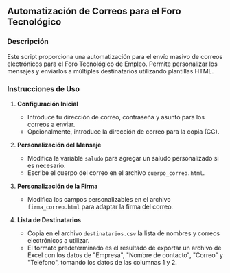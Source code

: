 ## Automatización de Correos para el Foro Tecnológico

### Descripción
Este script proporciona una automatización para el envío masivo de correos electrónicos para el Foro Tecnológico de Empleo. Permite personalizar los mensajes y enviarlos a múltiples destinatarios utilizando plantillas HTML.

### Instrucciones de Uso
1. **Configuración Inicial**
   - Introduce tu dirección de correo, contraseña y asunto para los correos a enviar.
   - Opcionalmente, introduce la dirección de correo para la copia (CC).
  
2. **Personalización del Mensaje**
   - Modifica la variable `saludo` para agregar un saludo personalizado si es necesario.
   - Escribe el cuerpo del correo en el archivo `cuerpo_correo.html`.

3. **Personalización de la Firma**
   - Modifica los campos personalizables en el archivo `firma_correo.html` para adaptar la firma del correo.

4. **Lista de Destinatarios**
   - Copia en el archivo `destinatarios.csv` la lista de nombres y correos electrónicos a utilizar.
   - El formato predeterminado es el resultado de exportar un archivo de Excel con los datos de "Empresa", "Nombre de contacto", "Correo" y "Teléfono", tomando los datos de las columnas 1 y 2.
